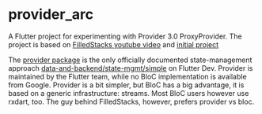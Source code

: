 # provider_arc

A Flutter project for experimenting with Provider 3.0 ProxyProvider.
The project is based on 
[FilledStacks youtube video](https://www.youtube.com/watch?v=VgrK_LlQRJ4&t=1s) 
and [initial project](https://github.com/FilledStacks/flutter-tutorials/tree/master/014-provider-v3-updates)

The [provider package](https://pub.dev/packages/provider) is the only officially documented state-management approach [data-and-backend/state-mgmt/simple](https://flutter.dev/docs/development/data-and-backend/state-mgmt/simple) on Flutter Dev.
Provider is maintained by the Flutter team, while no BloC implementation is available from Google. Provider is a bit simpler, but BloC has a big advantage, it is based on a generic infrastructure: streams. Most BloC users however use rxdart, too.
The guy behind FilledStacks, however, prefers provider vs bloc.

